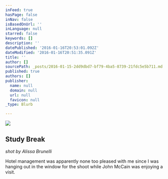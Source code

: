 ```yaml
---
inFeed: true
hasPage: false
inNav: false
isBasedOnUrl: ''
inLanguage: null
starred: false
keywords: []
description: ''
datePublished: '2016-01-16T20:53:01.092Z'
dateModified: '2016-01-16T20:51:35.091Z'
title: ''
author: []
sourcePath: _posts/2016-01-15-2dd9dbd7-bf79-4ba5-8739-21fdc5e5b711.md
published: true
authors: []
publisher:
  name: null
  domain: null
  url: null
  favicon: null
_type: Blurb

---
```

![](https://s3-us-west-2.amazonaws.com/the-grid-img/p/ce667a94f34a95b96f20e68124dcde220cf37a91.jpg)

## Study Break

_shot by Alissa Brunelli_

Hotel management was apparently none too pleased with me since I was hanging out in the window for the shoot while John McCain was enjoying a visit.